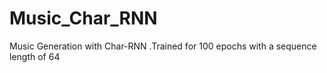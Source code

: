 # Music_Char_RNN
Music Generation with Char-RNN .Trained for 100 epochs with a sequence length of 64
